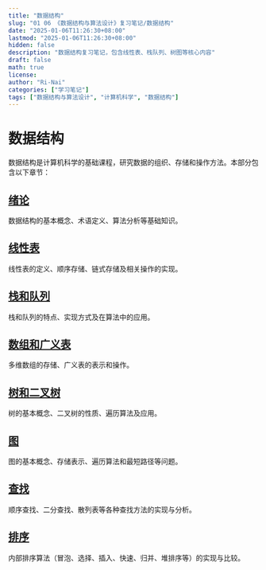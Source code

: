 ```yaml
---
title: "数据结构"
slug: "01 06 《数据结构与算法设计》复习笔记/数据结构"
date: "2025-01-06T11:26:30+08:00"
lastmod: "2025-01-06T11:26:30+08:00"
hidden: false
description: "数据结构复习笔记，包含线性表、栈队列、树图等核心内容"
draft: false
math: true
license:
author: "Ri-Nai"
categories: ["学习笔记"]
tags: ["数据结构与算法设计", "计算机科学", "数据结构"]
---
```


# 数据结构

数据结构是计算机科学的基础课程，研究数据的组织、存储和操作方法。本部分包含以下章节：

## [绪论](绪论/)
数据结构的基本概念、术语定义、算法分析等基础知识。

## [线性表](线性表/)
线性表的定义、顺序存储、链式存储及相关操作的实现。

## [栈和队列](栈和队列/)
栈和队列的特点、实现方式及在算法中的应用。

## [数组和广义表](数组和广义表/)
多维数组的存储、广义表的表示和操作。

## [树和二叉树](树和二叉树/)
树的基本概念、二叉树的性质、遍历算法及应用。

## [图](图/)
图的基本概念、存储表示、遍历算法和最短路径等问题。

## [查找](查找/)
顺序查找、二分查找、散列表等各种查找方法的实现与分析。

## [排序](排序/)
内部排序算法（冒泡、选择、插入、快速、归并、堆排序等）的实现与比较。

